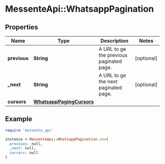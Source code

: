 # MessenteApi::WhatsappPagination

## Properties

| Name | Type | Description | Notes |
| ---- | ---- | ----------- | ----- |
| **previous** | **String** | A URL to ge the previous paginated page. | [optional] |
| **_next** | **String** | A URL to ge the next paginated page. | [optional] |
| **cursors** | [**WhatsappPagingCursors**](WhatsappPagingCursors.md) |  |  |

## Example

```ruby
require 'messente_api'

instance = MessenteApi::WhatsappPagination.new(
  previous: null,
  _next: null,
  cursors: null
)
```

